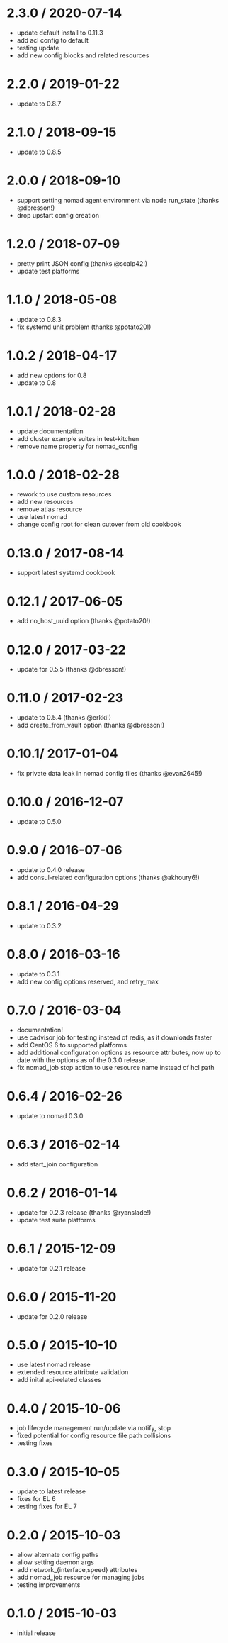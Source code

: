 # 2.3.0 / 2020-07-14

* update default install to 0.11.3
* add acl config to default
* testing update
* add new config blocks and related resources

# 2.2.0 / 2019-01-22

* update to 0.8.7

# 2.1.0 / 2018-09-15

* update to 0.8.5

# 2.0.0 / 2018-09-10

* support setting nomad agent environment via node run_state (thanks @dbresson!)
* drop upstart config creation

# 1.2.0 / 2018-07-09

* pretty print JSON config (thanks @scalp42!)
* update test platforms

# 1.1.0 / 2018-05-08

* update to 0.8.3
* fix systemd unit problem (thanks @potato20!)

# 1.0.2 / 2018-04-17

* add new options for 0.8
* update to 0.8

# 1.0.1 / 2018-02-28

* update documentation
* add cluster example suites in test-kitchen
* remove name property for nomad_config

# 1.0.0 / 2018-02-28

* rework to use custom resources
* add new resources
* remove atlas resource
* use latest nomad
* change config root for clean cutover from old cookbook

# 0.13.0 / 2017-08-14

* support latest systemd cookbook

# 0.12.1 / 2017-06-05

* add no_host_uuid option (thanks @potato20!)

# 0.12.0 / 2017-03-22

* update for 0.5.5 (thanks @dbresson!)

# 0.11.0 / 2017-02-23

* update to 0.5.4 (thanks @erkki!)
* add create_from_vault option (thanks @dbresson!)

# 0.10.1/ 2017-01-04

* fix private data leak in nomad config files (thanks @evan2645!)

# 0.10.0 / 2016-12-07

* update to 0.5.0

# 0.9.0 / 2016-07-06

* update to 0.4.0 release
* add consul-related configuration options (thanks @akhoury6!)

# 0.8.1 / 2016-04-29

* update to 0.3.2

# 0.8.0 / 2016-03-16

* update to 0.3.1
* add new config options reserved, and retry_max

# 0.7.0 / 2016-03-04

* documentation!
* use cadvisor job for testing instead of redis, as it downloads faster
* add CentOS 6 to supported platforms
* add additional configuration options as resource attributes,
  now up to date with the options as of the 0.3.0 release.
* fix nomad_job stop action to use resource name instead of hcl path

# 0.6.4 / 2016-02-26

* update to nomad 0.3.0

# 0.6.3 / 2016-02-14

* add start_join configuration
# 0.6.2 / 2016-01-14

* update for 0.2.3 release (thanks @ryanslade!)
* update test suite platforms

# 0.6.1 / 2015-12-09

* update for 0.2.1 release

# 0.6.0 / 2015-11-20

* update for 0.2.0 release

# 0.5.0 / 2015-10-10

* use latest nomad release
* extended resource attribute validation
* add inital api-related classes

# 0.4.0 / 2015-10-06

* job lifecycle management run/update via notify, stop
* fixed potential for config resource file path collisions
* testing fixes

# 0.3.0 / 2015-10-05

* update to latest release
* fixes for EL 6
* testing fixes for EL 7

# 0.2.0 / 2015-10-03

 - allow alternate config paths
 - allow setting daemon args
 - add network_{interface,speed} attributes
 - add nomad_job resource for managing jobs
 - testing improvements

# 0.1.0 / 2015-10-03

 - initial release
